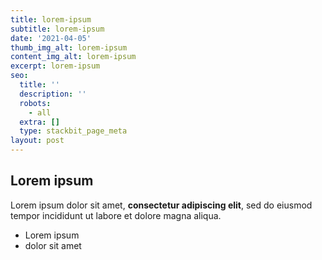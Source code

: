 ```yaml
---
title: lorem-ipsum
subtitle: lorem-ipsum
date: '2021-04-05'
thumb_img_alt: lorem-ipsum
content_img_alt: lorem-ipsum
excerpt: lorem-ipsum
seo:
  title: ''
  description: ''
  robots:
    - all
  extra: []
  type: stackbit_page_meta
layout: post
---
```

## Lorem ipsum

Lorem ipsum dolor sit amet, **consectetur adipiscing elit**, sed do eiusmod tempor incididunt ut labore et dolore magna aliqua.

- Lorem ipsum
- dolor sit amet